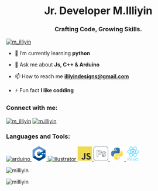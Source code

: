 <h1 align="center">Jr. Developer M.Illiyin</h1>
<h3 align="center">Crafting Code, Growing Skills.</h3>

<p align="left"> <a href="https://twitter.com/m_illiyin" target="blank"><img src="https://img.shields.io/twitter/follow/m_illiyin?logo=twitter&style=for-the-badge" alt="m_illiyin" /></a> </p>

- 🌱 I’m currently learning **python**

- 💬 Ask me about **Js, C++ & Arduino**

- 📫 How to reach me **illiyindesigns@gmail.com**

- ⚡ Fun fact **I like codding**

<h3 align="left">Connect with me:</h3>
<p align="left">
<a href="https://twitter.com/m_illiyin" target="blank"><img align="center" src="https://raw.githubusercontent.com/rahuldkjain/github-profile-readme-generator/master/src/images/icons/Social/twitter.svg" alt="m_illiyin" height="30" width="40" /></a>
<a href="https://instagram.com/m.illiyin" target="blank"><img align="center" src="https://raw.githubusercontent.com/rahuldkjain/github-profile-readme-generator/master/src/images/icons/Social/instagram.svg" alt="m.illiyin" height="30" width="40" /></a>
</p>

<h3 align="left">Languages and Tools:</h3>
<p align="left"> <a href="https://www.arduino.cc/" target="_blank" rel="noreferrer"> <img src="https://cdn.worldvectorlogo.com/logos/arduino-1.svg" alt="arduino" width="40" height="40"/> </a> <a href="https://www.w3schools.com/cpp/" target="_blank" rel="noreferrer"> <img src="https://raw.githubusercontent.com/devicons/devicon/master/icons/cplusplus/cplusplus-original.svg" alt="cplusplus" width="40" height="40"/> </a> <a href="https://www.adobe.com/in/products/illustrator.html" target="_blank" rel="noreferrer"> <img src="https://www.vectorlogo.zone/logos/adobe_illustrator/adobe_illustrator-icon.svg" alt="illustrator" width="40" height="40"/> </a> <a href="https://developer.mozilla.org/en-US/docs/Web/JavaScript" target="_blank" rel="noreferrer"> <img src="https://raw.githubusercontent.com/devicons/devicon/master/icons/javascript/javascript-original.svg" alt="javascript" width="40" height="40"/> </a> <a href="https://www.photoshop.com/en" target="_blank" rel="noreferrer"> <img src="https://raw.githubusercontent.com/devicons/devicon/master/icons/photoshop/photoshop-line.svg" alt="photoshop" width="40" height="40"/> </a> <a href="https://www.python.org" target="_blank" rel="noreferrer"> <img src="https://raw.githubusercontent.com/devicons/devicon/master/icons/python/python-original.svg" alt="python" width="40" height="40"/> </a> 
<a href="https://reactjs.org/" target="_blank" rel="noreferrer"> <img src="https://raw.githubusercontent.com/devicons/devicon/master/icons/react/react-original-wordmark.svg" alt="react" width="40" height="40"/> </a></p>
<p align="left"> <img src="https://github-readme-stats.vercel.app/api?username=milliyin&show_icons=true&theme=radical" alt="milliyin" /> </p> 
<p align="left"> <img src="https://komarev.com/ghpvc/?username=milliyin&label=Profile%20views&color=blueviolet&style=flat" alt="milliyin" /> </p> 


